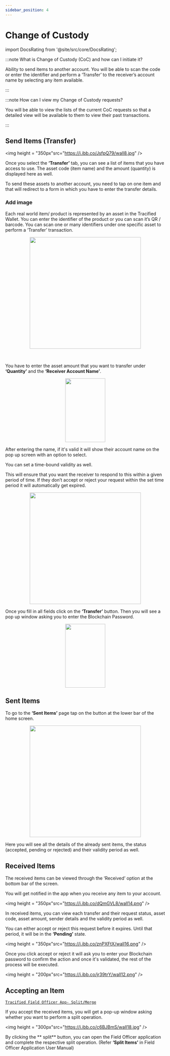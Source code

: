 ```yaml
---
sidebar_position: 4
---
```


# Change of Custody

import DocsRating from '@site/src/core/DocsRating';

:::note What is Change of Custody (CoC) and how can I initiate it?

Ability to send items to another account. You will be able to scan the code or enter the identifier and perform a ‘Transfer’ to the receiver’s account name by selecting any item available.


:::

:::note How can I view my Change of Custody requests?

You will be able to view the lists of the current CoC requests so that a detailed view will be available to them to view their past transactions.

:::

## Send Items (Transfer)



<p align="center">

<img height = "350px"src="https://i.ibb.co/JsfpQ79/wall8.jpg" /> 
</p>


Once you select the **‘Transfer’** tab, you can see a list of items that you have access to use. The asset code (item name) and the amount (quantity) is displayed here as well. 

To send these assets to another account, you need to tap on one item and that will redirect to a form in which you have to enter the transfer details.

### Add image

Each real world item/ product is represented by an asset in the Tracified Wallet. You can enter the identifier of the product or you can scan it’s QR / barcode. You can scan one or many identifiers under one specific asset to perform a ‘Transfer’ transaction.

<p align="center">
<img height = "350px"src="https://i.ibb.co/pzmgY9s/wall9.jpg" /> 
</p>

<br />

You have to enter the asset amount that you want to transfer under **‘Quantity’** and the **‘Receiver Account Name’**. 

<p align="center">
<img height = "200px" width = "50%"src="https://i.ibb.co/xLbmVsF/wall10.png" /> 
</p>

After entering the name, if it's valid it will show their account name on the pop up screen with an option to select. 

You can set a time-bound validity as well. 


This will ensure that you want the receiver to respond to this within a given period of time. If they don’t accept or reject your request within the set time period it will automatically get expired.


<p align="center">
<img height = "350px" src="https://i.ibb.co/Jr4VXnG/wall11.png" /> 
</p>


Once you fill in all fields click on the **‘Transfer’** button. Then you will see a pop up window asking you to enter the Blockchain Password.



<p align="center">
<img height = "200px" width = "50%"src="https://i.ibb.co/jr39trY/wall12.png" /> 
</p>





## Sent Items


To go to the **‘Sent Items’** page tap on the button at the lower bar of the home screen. 


<p align="center">
<img height = "350px" src="https://i.ibb.co/jw6yTfy/wall13.png" /> 
</p>


Here you will see all the details of the already sent items, the status (accepted, pending or rejected) and their validity period as well. 


## Received Items



The received items can be viewed through the ‘Received’ option at the bottom bar of the screen.


You will get notified in the app when you receive any item to your account.


<p align="center">

<img height = "350px"src="https://i.ibb.co/dQmGVL8/wall14.png" /> 
</p>


In received items, you can view each transfer and their request status, asset code, asset amount, sender details and the validity period as well.


You can either accept or reject this request before it expires. Until that period, it will be in the  **‘Pending’** state. 


<p align="center">

<img height = "350px"src="https://i.ibb.co/znPXFtX/wall16.png" /> 
</p>


Once you click accept or reject it will ask you to enter your Blockchain password to confirm the action and once it's validated, the rest of the process will be executed.




<p align="center">

<img height = "200px"src="https://i.ibb.co/jr39trY/wall12.png" /> 
</p>


## Accepting an Item


[`Tracified Field Officer App- Split/Merge`](../FOapp/split)

If you accept the received items, you will get a pop-up window asking whether you want to perform a split operation.

<p align="center">

<img height = "300px"src="https://i.ibb.co/c6BJBmS/wall18.jpg" /> 
</p>


By clicking the ** split** button, you can open the Field Officer application and complete the respective split operation. (Refer **‘Split Items’** in Field Officer Application User Manual)



<DocsRating pageName="WalletApp-ChnageOfCustody"/>
